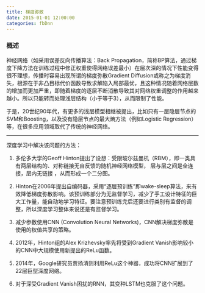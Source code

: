 ```yaml
---
title: 梯度弥散
date: 2015-01-01 12:00:00
categories: fbDnn
---
```


<script type="text/javascript" src="http://cdn.mathjax.org/mathjax/latest/MathJax.js?config=default"></script>

<!--<img src="http://latex.codecogs.com/gif.latex? a^{i}"/>
<center><img src="{{ site.baseurl }}/images/pdBase/svm_smo1.png"></center>-->

### 概述

   神经网络（如采用误差反向传播算法：Back Propagation，简称BP算法，通过梯度下降方法在训练过程中修正权重使得网络误差最小）在层次深的情况下性能变得很不理想，传播时容易出现所谓的梯度弥散Gradient Diffusion或称之为梯度消失，根源在于非凸目标代价函数导致求解陷入局部最优，且这种情况随着网络层数的增加而更加严重，即随着梯度的逐层不断消散导致其对网络权重调整的作用越来越小。所以只能转而处理浅层结构（小于等于3），从而限制了性能。

   于是，20世纪90年代，有更多的浅层模型相继被提出，比如只有一层隐层节点的SVM和Boosting，以及没有隐层节点的最大熵方法（例如Logistic Regression）等，在很多应用领域取代了传统的神经网络。

---

深度学习中解决该问题的方法：

1. 多伦多大学的Geoff Hinton提出了设想：受限玻尔兹曼机（RBM），即一类具有两层结构的、对称链接无自反馈的随机神经网络模型， 层与层之间是全连接，层内无链接 ，从而形成一个二分图。

2. Hinton在2006年提出自编码器，采用“逐层预训练”即wake-sleep算法，来有效降低梯度弥散影响。该预训练部分为无监督学习，减少了手工设计特征的巨大工作量，能自动地学习特征。要注意预训练完后还要进行类别有监督的调整，所以深度学习整体来说还是有监督学习。

3. 减少参数使用CNN (Convolution Neural Networks)，CNN解决梯度弥散是使用的权值共享的策略。

4. 2012年，Hinton组的Alex Krizhevsky率先将受到Gradient Vanish影响较小的CNN中大规模使用新提出的ReLu函数。

5. 2014年，Google研究员贾扬清则利用ReLu这个神器，成功将CNN扩展到了22层巨型深度网络。

6. 对于深受Gradient Vanish困扰的RNN，其变种LSTM也克服了这个问题。

